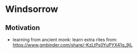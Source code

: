# Windsorrow

## Motivation
- learning from ancient monk: learn extra rites from: https://www.gmbinder.com/share/-KzLtPs0YuPYX41g_9jL

